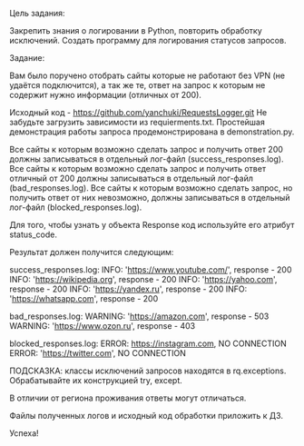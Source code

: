 Цель задания:


Закрепить знания о логировании в Python, повторить обработку исключений.
Создать программу для логирования статусов запросов.

Задание:

Вам было поручено отобрать сайты которые не работают без VPN (не удаётся подключится), а так же те, ответ на запрос к которым не содержит нужно информации (отличных от 200).

Исходный код - https://github.com/yanchuki/RequestsLogger.git
Не забудьте загрузить зависимости из requierments.txt.
Простейшая демонстрация работы запроса продемонстрирована в demonstration.py.


Все сайты к которым возможно сделать запрос и получить ответ 200 должны записываться в отдельный лог-файл (success_responses.log).
Все сайты к которым возможно сделать запрос и получить ответ отличный от 200 должны записываться в отдельный лог-файл (bad_responses.log).
Все сайты к которым возможно сделать запрос, но получить ответ от них невозможно, должны записываться в отдельный лог-файл (blocked_responses.log).

Для того, чтобы узнать у объекта Response код используйте его атрибут status_code.


Результат должен получится следующим:


success_responses.log:
INFO: 'https://www.youtube.com/', response - 200
INFO: 'https://wikipedia.org', response - 200
INFO: 'https://yahoo.com', response - 200
INFO: 'https://yandex.ru', response - 200
INFO: 'https://whatsapp.com', response - 200

bad_responses.log:
WARNING: 'https://amazon.com', response - 503
WARNING: 'https://www.ozon.ru', response - 403

blocked_responses.log:
ERROR: https://instagram.com, NO CONNECTION
ERROR: 'https://twitter.com', NO CONNECTION

ПОДСКАЗКА: классы исключений запросов находятся в rq.exceptions. Обрабатывайте их конструкцией try, except.

В отличии от региона проживания ответы могут отличаться.

Файлы полученных логов и исходный код обработки приложить к ДЗ.

Успеха!